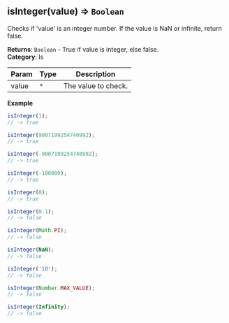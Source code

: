 <a name="isInteger"></a>

## isInteger(value) ⇒ <code>Boolean</code>
Checks if 'value' is an integer number.
If the value is NaN or infinite, return false.

**Returns**: <code>Boolean</code> - True if value is integer, else false.  
**Category**: Is  

| Param | Type | Description |
| --- | --- | --- |
| value | <code>\*</code> | The value to check. |

**Example**  
```js
isInteger(1);
// -> true

isInteger(9007199254740992);
// -> true

isInteger(-9007199254740992);
// -> true

isInteger(-100000);
// -> true

isInteger(0);
// -> true

isInteger(0.1);
// -> false

isInteger(Math.PI);
// -> false

isInteger(NaN);
// -> false

isInteger('10');
// -> false

isInteger(Number.MAX_VALUE);
// -> false

isInteger(Infinity);
// -> false
```
